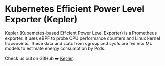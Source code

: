 # Kubernetes Efficient Power Level Exporter (Kepler)

Kepler (Kubernetes-based Efficient Power Level Exporter) is a Prometheus exporter. It uses eBPF to probe CPU performance counters and Linux kernel tracepoints. These data and stats from cgroup and sysfs are fed into ML models to estimate energy consumption by Pods.

Check us out on GitHub ➡️ [Kepler](https://github.com/sustainable-computing-io/kepler).

